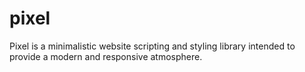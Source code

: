 # pixel
Pixel is a minimalistic website scripting and styling library intended to provide a modern and responsive atmosphere.
